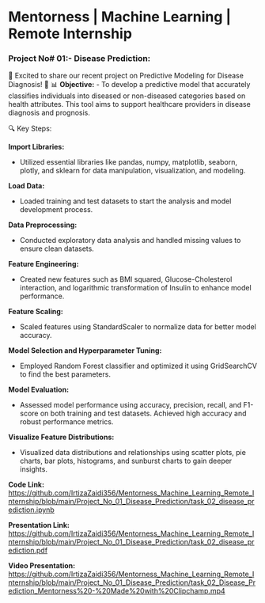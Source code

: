 # **Mentorness | Machine Learning | Remote Internship**

### **Project No# 01:- Disease Prediction:**
🚀 Excited to share our recent project on Predictive Modeling for Disease Diagnosis! 🚀
📊 **Objective:**
     -  To develop a predictive model that accurately classifies individuals into diseased or non-diseased categories based on health attributes. This tool aims to support healthcare providers in disease diagnosis and prognosis.

🔍 Key Steps:

**Import Libraries:**
  - Utilized essential libraries like pandas, numpy, matplotlib, seaborn, plotly, and sklearn for data manipulation, visualization, and modeling.

**Load Data:**
  - Loaded training and test datasets to start the analysis and model development process.

**Data Preprocessing:**
  - Conducted exploratory data analysis and handled missing values to ensure clean datasets.

**Feature Engineering:**
  - Created new features such as BMI squared, Glucose-Cholesterol interaction, and logarithmic transformation of Insulin to enhance model performance.

**Feature Scaling:**
  - Scaled features using StandardScaler to normalize data for better model accuracy.

**Model Selection and Hyperparameter Tuning:**
  - Employed Random Forest classifier and optimized it using GridSearchCV to find the best parameters.

**Model Evaluation:**
  - Assessed model performance using accuracy, precision, recall, and F1-score on both training and test datasets. Achieved high accuracy and robust performance metrics.

**Visualize Feature Distributions:**
  - Visualized data distributions and relationships using scatter plots, pie charts, bar plots, histograms, and sunburst charts to gain deeper insights.

**Code Link:** https://github.com/IrtizaZaidi356/Mentorness_Machine_Learning_Remote_Internship/blob/main/Project_No_01_Disease_Prediction/task_02_disease_prediction.ipynb

**Presentation Link:** https://github.com/IrtizaZaidi356/Mentorness_Machine_Learning_Remote_Internship/blob/main/Project_No_01_Disease_Prediction/task_02_disease_prediction.pdf 

**Video Presentation:** https://github.com/IrtizaZaidi356/Mentorness_Machine_Learning_Remote_Internship/blob/main/Project_No_01_Disease_Prediction/task_02_Disease_Prediction_Mentorness%20-%20Made%20with%20Clipchamp.mp4
